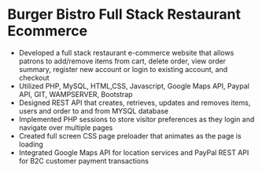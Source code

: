 # Burger Bistro Full Stack Restaurant Ecommerce 	 
<ul>
	<li>Developed a full stack restaurant e-commerce website that allows patrons to add/remove items from cart, delete order, view order summary, register new account or login 		to existing account, and checkout</li>
	<li> Utilized PHP, MySQL, HTML,CSS, Javascript, Google Maps API, Paypal API, GIT, WAMPSERVER, Bootstrap</li>
	<li>Designed REST API that creates, retrieves, updates and removes items, users and order to and from MYSQL database</li>
	<li>Implemented PHP sessions to store visitor preferences as they login and navigate over multiple pages</li>
	<li>Created full screen CSS page preloader that animates as the page is loading</li>
<li>Integrated Google Maps API for location services and PayPal REST API for B2C customer payment transactions</li>
</ul>

